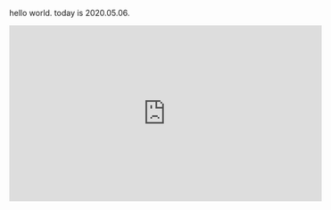 <!DOCTYPE html>
<html>
<head>
	<title>10543033</title>
</head>
<body>
<p>hello world. today is 2020.05.06.</p>

<iframe width="560" height="315" src="https://www.youtube.com/watch?v=BjIsaWYYyrQ
" frameborder="0" allow="accelerometer; autoplay; encrypted-media; gyroscope; picture-in-picture" allowfullscreen></iframe>
</body>
</html>
